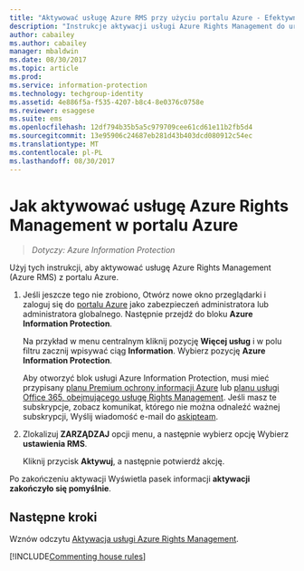 ```yaml
---
title: "Aktywować usługę Azure RMS przy użyciu portalu Azure - Efektywnych"
description: "Instrukcje aktywacji usługi Azure Rights Management do uruchomienia ochrony dokumentów i wiadomości e-mail."
author: cabailey
ms.author: cabailey
manager: mbaldwin
ms.date: 08/30/2017
ms.topic: article
ms.prod: 
ms.service: information-protection
ms.technology: techgroup-identity
ms.assetid: 4e886f5a-f535-4207-b8c4-8e0376c0758e
ms.reviewer: esaggese
ms.suite: ems
ms.openlocfilehash: 12df794b35b5a5c979709cee61cd61e11b2fb5d4
ms.sourcegitcommit: 13e95906c24687eb281d43b403dcd080912c54ec
ms.translationtype: MT
ms.contentlocale: pl-PL
ms.lasthandoff: 08/30/2017
---
```

# <a name="how-to-activate-azure-rights-management-from-the-azure-portal"></a>Jak aktywować usługę Azure Rights Management w portalu Azure

>*Dotyczy: Azure Information Protection*

Użyj tych instrukcji, aby aktywować usługę Azure Rights Management (Azure RMS) z portalu Azure.

1. Jeśli jeszcze tego nie zrobiono, Otwórz nowe okno przeglądarki i zaloguj się do [portalu Azure](https://portal.azure.com) jako zabezpieczeń administratora lub administratora globalnego. Następnie przejdź do bloku **Azure Information Protection**.
    
    Na przykład w menu centralnym kliknij pozycję **Więcej usług** i w polu filtru zacznij wpisywać ciąg **Information**. Wybierz pozycję **Azure Information Protection**.
    
    Aby otworzyć blok usługi Azure Information Protection, musi mieć przypisany [planu Premium ochrony informacji Azure](https://www.microsoft.com/cloud-platform/azure-information-protection-pricing) lub [planu usługi Office 365, obejmującego usługę Rights Management](http://download.microsoft.com/download/E/C/F/ECF42E71-4EC0-48FF-AA00-577AC14D5B5C/Azure_Information_Protection_licensing_datasheet_EN-US.pdf). Jeśli masz te subskrypcje, zobacz komunikat, którego nie można odnaleźć ważnej subskrypcji, Wyślij wiadomość e-mail do [askipteam](mailto:askipteam@microsoft.com?subject=I%20cannot%20activate%20RMS).

2. Zlokalizuj **ZARZĄDZAJ** opcji menu, a następnie wybierz opcję Wybierz **ustawienia RMS**.  
    
    Kliknij przycisk **Aktywuj**, a następnie potwierdź akcję. 

Po zakończeniu aktywacji Wyświetla pasek informacji **aktywacji zakończyło się pomyślnie**.


## <a name="next-steps"></a>Następne kroki
Wznów odczytu [Aktywacja usługi Azure Rights Management](activate-service.md#configuring-onboarding-controls-for-a-phased-deployment).


[!INCLUDE[Commenting house rules](../includes/houserules.md)]